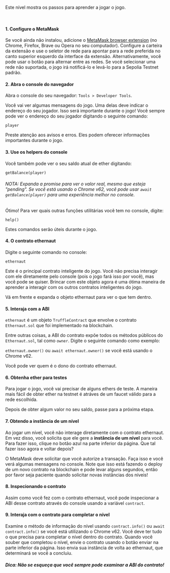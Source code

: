 Este nível mostra os passos para aprender a jogar o jogo.

&nbsp;
#### 1. Configure o MetaMask
Se você ainda não instalou, adicione o [MetaMask browser extension](https://metamask.io/) (no Chrome, Firefox, Brave ou Opera no seu computador).
Configure a carteira da extensão e use o seletor de rede para apontar para a rede preferida no canto superior esquerdo da interface da extensão. Alternativamente, você pode usar o botão para alternar entre as redes. Se você selecionar uma rede não suportada, o jogo irá notificá-lo e levá-lo para a Sepolia Testnet padrão.

#### 2. Abra o console do navegador
Abra o console do seu navegador: `Tools > Developer Tools`.

Você vai ver algumas mensagens do jogo. Uma delas deve indicar o endereço do seu jogador. Isso será importante durante o jogo! Você sempre pode ver o endereço do seu jogador digitando o seguinte comando:

`player`

Preste atenção aos avisos e erros. Eles podem oferecer informações importantes durante o jogo.

#### 3. Use os helpers do console

Você também pode ver o seu saldo atual de ether digitando:

`getBalance(player)`

###### NOTA: Expanda a promise para ver o valor real, mesmo que esteja "pending". Se você está usando o Chrome v62, você pode usar `await getBalance(player)` para uma experiência melhor no console.

Ótimo! Para ver quais outras funções utilitárias você tem no console, digite:

`help()`

Estes comandos serão úteis durante o jogo.

#### 4. O contrato ethernaut
Digite o seguinte comando no console:

`ethernaut`

Este é o principal contrato inteligente do jogo. Você não precisa interagir com ele diretamente pelo console (pois o jogo fará isso por você), mas você pode se quiser. Brincar com este objeto agora é uma ótima maneira de aprender a interagir com os outros contratos inteligentes do jogo.

Vá em frente e expanda o objeto ethernaut para ver o que tem dentro.

#### 5. Interaja com a ABI
`ethernaut` é um objeto `TruffleContract` que envolve o contrato `Ethernaut.sol` que foi implementado na blockchain.

Entre outras coisas, a ABI do contrato expõe todos os métodos públicos do `Ethernaut.sol`, tal como `owner`. Digite o seguinte comando como exemplo:

`ethernaut.owner()` ou `await ethernaut.owner()` se você está usando o Chrome v62.

Você pode ver quem é o dono do contrato ethernaut.

#### 6. Obtenha ether para testes
Para jogar o jogo, você vai precisar de alguns ethers de teste. A maneira mais fácil de obter ether na testnet é atráves de um faucet válido para a rede escolhida.

Depois de obter algum valor no seu saldo, passe para a próxima etapa.

#### 7. Obtendo a instância de um nível
Ao jogar um nível, você não interage diretamente com o contrato ethernaut. Em vez disso, você solicita que ele gere a **instância de um nível** para você. Para fazer isso, clique no botão azul na parte inferior da página. Que tal fazer isso agora e voltar depois?

O MetaMask deve solicitar que você autorize a transação. Faça isso e você verá algumas mensagens no console. Note que isso está fazendo o deploy de um novo contrato na blockchain e pode levar alguns segundos, então por favor seja paciente quando solicitar novas instâncias dos níveis!

#### 8. Inspecionando o contrato
Assim como você fez com o contrato ethernaut, você pode inspecionar a ABI desse contrato através do console usando a variável `contract`.

#### 9. Interaja com o contrato para completar o nível
Examine o método de informação do nível usando `contract.info()` ou `await contract.info()` se você está utilizando o Chrome v62.
Você deve ter tudo o que precisa para completar o nível dentro do contrato.
Quando você souber que completou o nível, envie o contrato usando o botão enviar na parte inferior da página.
Isso envia sua instância de volta ao ethernaut, que determinará se você a concluiu.


##### Dica: Não se esqueça que você sempre pode examinar a ABI do contrato!
